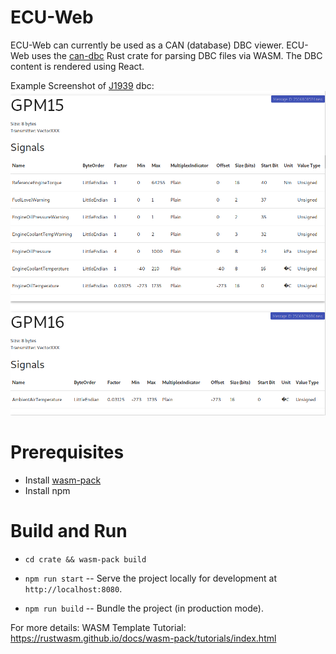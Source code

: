 # ECU-Web

ECU-Web can currently be used as a CAN (database) DBC viewer.
ECU-Web uses the [can-dbc](https://crates.io/crates/can-dbc) Rust crate for parsing DBC files via WASM.
The DBC content is rendered using React.

Example Screenshot of [J1939](https://en.wikipedia.org/wiki/SAE_J1939) dbc:
![screenshot](/media/screenshot.png)

# Prerequisites
* Install [wasm-pack](https://github.com/rustwasm/wasm-pack)
* Install npm

# Build and Run
* `cd crate && wasm-pack build`

* `npm run start` -- Serve the project locally for development at
  `http://localhost:8080`.

* `npm run build` -- Bundle the project (in production mode).


For more details: WASM Template Tutorial: https://rustwasm.github.io/docs/wasm-pack/tutorials/index.html